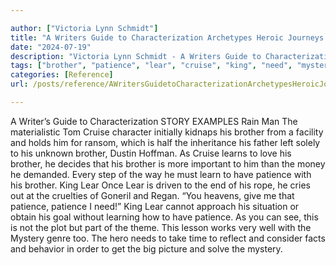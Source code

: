 ```yaml
---

author: ["Victoria Lynn Schmidt"]
title: "A Writers Guide to Characterization Archetypes Heroic Journeys and Other Elements of Dynamic Character Development - part0013_split_002.html"
date: "2024-07-19"
description: "Victoria Lynn Schmidt - A Writers Guide to Characterization Archetypes Heroic Journeys and Other Elements of Dynamic Character Development"
tags: ["brother", "patience", "lear", "cruise", "king", "need", "mystery", "writer", "guide", "characterization", "story", "example", "rain", "man", "materialistic", "tom", "character", "initially", "kidnaps", "facility", "hold", "ransom", "half", "inheritance", "father"]
categories: [Reference]
url: /posts/reference/AWritersGuidetoCharacterizationArchetypesHeroicJourneysandOtherElementsofDynamicCharacterDevelopment-part0013split002html

---
```



A Writer’s Guide to Characterization
STORY EXAMPLES
Rain Man
The materialistic Tom Cruise character initially kidnaps his brother from a facility and holds him for ransom, which is half the inheritance his father left solely to his unknown brother, Dustin Hoffman. As Cruise learns to love his brother, he decides that his brother is more important to him than the money he demanded. Every step of the way he must learn to have patience with his brother.
King Lear
Once Lear is driven to the end of his rope, he cries out at the cruelties of Goneril and Regan. “You heavens, give me that patience, patience I need!” King Lear cannot approach his situation or obtain his goal without learning how to have patience. As you can see, this is not the plot but part of the theme.
This lesson works very well with the Mystery genre too. The hero needs to take time to reflect and consider facts and behavior in order to get the big picture and solve the mystery.
